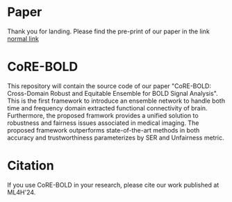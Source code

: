 # Paper
Thank you for landing. Please find the pre-print of our paper in the link [normal link](https://www.google.com/)

# CoRE-BOLD
This repository will contain the source code of our paper "CoRE-BOLD: Cross-Domain Robust and Equitable Ensemble for BOLD Signal Analysis". This is the first framework to introduce an ensemble network to handle both time and frequency domain extracted functional connectivity of brain. Furthermore, the proposed framwork provides a unified solution to robustness and fairness issues associated in medical imaging. The proposed framework outperforms state-of-the-art methods in both accuracy and trustworthiness parameterizes by SER and Unfairness metric.



# Citation
If you use CoRE-BOLD in your research, please cite our work published at ML4H'24.
